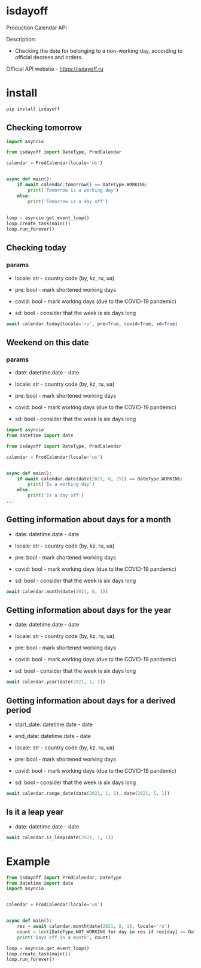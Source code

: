 # isdayoff

Production Calendar API

Description:
* Checking the date for belonging to a non-working day, according to official decrees and orders.


Official API website - https://isdayoff.ru

# install 

```bash
pip install isdayoff
```

## Checking tomorrow

```python
import asyncio

from isdayoff import DateType, ProdCalendar

calendar = ProdCalendar(locale='us')


async def main():
    if await calendar.tomorrow() == DateType.WORKING:
        print('Tomorrow is a working day')
    else:
        print('Tomorrow is a day off')
    
    
loop = asyncio.get_event_loop()
loop.create_task(main())
loop.run_forever()
```

## Checking today

### params 

+ locale: str - country code (by, kz, ru, ua)

+ pre: bool - mark shortened working days

+ covid: bool - mark working days (due to the COVID-19 pandemic)

+ sd: bool - consider that the week is six days long


```python
await calendar.today(locale='ru', pre=True, covid=True, sd=True)
```


## Weekend on this date

### params

+ date: datetime.date - date

+ locale: str - country code (by, kz, ru, ua)

+ pre: bool - mark shortened working days

+ covid: bool - mark working days (due to the COVID-19 pandemic)

+ sd: bool - consider that the week is six days long

```python
import asyncio
from datetime import date

from isdayoff import DateType, ProdCalendar

calendar = ProdCalendar(locale='us')


async def main():
    if await calendar.date(date(2021, 8, 25)) == DateType.WORKING:
        print('Is a working day')
    else:
        print('Is a day off')
...
```


## Getting information about days for a month

+ date: datetime.date - date

+ locale: str - country code (by, kz, ru, ua)

+ pre: bool - mark shortened working days

+ covid: bool - mark working days (due to the COVID-19 pandemic)

+ sd: bool - consider that the week is six days long

```python
await calendar.month(date(2021, 8, 1))
```

## Getting information about days for the year

+ date: datetime.date - date

+ locale: str - country code (by, kz, ru, ua)

+ pre: bool - mark shortened working days

+ covid: bool - mark working days (due to the COVID-19 pandemic)

+ sd: bool - consider that the week is six days long

```python
await calendar.year(date(2021, 1, 1))
```

## Getting information about days for a derived period

+ start_date: datetime.date - date

+ end_date: datetime.date - date

+ locale: str - country code (by, kz, ru, ua)

+ pre: bool - mark shortened working days

+ covid: bool - mark working days (due to the COVID-19 pandemic)

+ sd: bool - consider that the week is six days long

```python
await calendar.range_date(date(2021, 1, 1), date(2021, 5, 1))
```

## Is it a leap year

+ date: datetime.date - date

```python
await calendar.is_leap(date(2021, 1, 1))
```


# Example

```python
from isdayoff import ProdCalendar, DateType
from datetime import date
import asyncio


calendar = ProdCalendar(locale='us')


async def main():
    res = await calendar.month(date(2021, 8, 1), locale='ru')
    count = len([DateType.NOT_WORKING for day in res if res[day] == DateType.NOT_WORKING])
    print('Days off in a month', count)

loop = asyncio.get_event_loop()
loop.create_task(main())
loop.run_forever()

```
